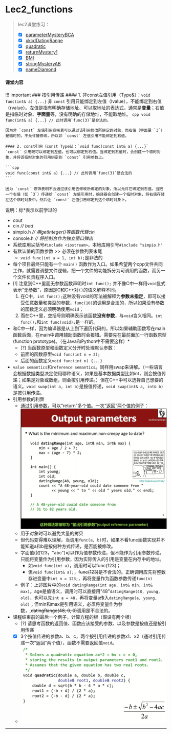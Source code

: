 # Lec2_functions
> lec2课堂练习：
> 
> - [x] [parameterMysteryBCA](https://www.codestepbystep.com/problem/view/cpp/parameters/parameterMysteryBCA)
> - [x] [xkcdDatingRange](https://www.codestepbystep.com/problem/view/cpp/parameters/xkcdDatingRange)
> - [x] [quadratic](https://www.codestepbystep.com/problem/view/cpp/parameters/quadratic)
> - [x] [returnMystery1](https://www.codestepbystep.com/problem/view/cpp/parameters/returnMystery1)
> - [x] [BMI](https://www.codestepbystep.com/problem/view/cpp/parameters/BMI)
> - [x] [stringMysteryAB](https://www.codestepbystep.com/problem/view/cpp/strings/stringMysteryAB)
> - [x] [nameDiamond](https://www.codestepbystep.com/problem/view/cpp/strings/nameDiamond)

#### 课堂内容

!!! important
	### 按引用传递
	#### 1. 非const左值引用（Type&）：`void func(int& a) {...}`
	非 `const` 引用只能绑定到左值（lvalue），不能绑定到右值（rvalue）。左值是指有明确存储地址、可以取地址的表达式，通常是**变量**；右值是指临时对象、**字面量**等，没有明确的存储地址，不能取地址。
	```cpp
	void func(int& a) {...} // 此时调用`func(3)`是非法的。
	```


	因为非 `const` 左值引用意味着可以通过该引用修改所绑定的对象，而右值（字面量 `3`）是临时的，不允许被修改，所以非 `const` 左值引用不能绑定到右值。

	#### 2. const引用（const Type&）：`void func(const int& a) {...}`
	`const` 引用既可以绑定到左值，也可以绑定到右值。当绑定到右值时，会创建一个临时对象，并将该临时对象的引用绑定到 `const` 引用参数上。

	```cpp
	void func(const int& a) {...} // 此时调用`func(3)`是合法的	
	```

	因为 `const` 修饰表明不会通过该引用去修改所绑定的对象，所以允许它绑定到右值。当把一个右值（如 `3`）传递给 `const` 左值引用时，编译器会创建一个临时对象，将右值存储在这个临时对象中，然后让 `const` 左值引用绑定到这个临时对象上。


说明：标\*表示以前学过的

- cout
- cin *// bad*
- simpio.h *// 用getInteger()等函数代替cin*
- console.h *// 将控制台作为独立窗口弹出*
- 系统库用尖括号`#include <iostream>`，本地库用引号`#include "simpio.h"`
- 有默认值的函数参数 >> 必须在参数列表末尾
	- `void func(int a = 1, int b);`是非法的
- 每个项目最终只能有一个 `main()` 函数作为入口。如果希望两个cpp文件共同工作，就需要调整文件逻辑，把一个文件的功能拆分为可调用的函数，而另一个文件负责程序入口。
- [!] 注意到C++里面无参数函数声明时`int func();` 并不像C中一样用`void`显式表示“无参数”，原因是C和C++对`()`的语义解释不同。
	1. 在C中，`int func();`这种没有void的写法被解释为**参数未指定**，即可以接受任意数量和类型的参数，`func(10)`的调用是合法的，所以如果没有参数的函数定义必须明确使用`void`；
	2. 而在C++里，空括号则明确表示该函数**没有参数**，与`void`含义相同。`int func();`和`int func(void);`是一样的。
- 和C中一样，因为编译器是从上到下遍历代码的，所以如果辅助函数写在main函数后面，在main中调用辅助函数时会报错。需要先在最前面加一行函数原型(function prototype)。（在Java和Python中不需要这样）\*
	- [?] 当函数原型和函数定义分开时处理默认参数：
	- 前面的函数原型`void func(int n = 2);`
	- 后面的函数定义`void func(int n) {...}`
- `value semantics`和`reference semantics`。同样用swap来讲解。（一些语言会根据数据类型决定使用哪种语义，如果是基本数据类型比如int，则会按值传递；如果是对象或数组，则会按引用传递。）但在C++中可以选择自己想要的语义。`void swap(int a, int b)`是按值传递，`void swap(int& a, int& b)`是按引用传递。
- 引用参数的利弊
	- 通过引用参数，可以“return”多个值。一次“返回”两个值的例子：
		![lec2-1](images/lec2-1.png)
	- 用于对象时可以避免大量的拷贝
	- 但代码变得难以理解，当调用`func(a, b)`时，如果不看func函数实现并不能知道a和b是按何种方式传递，是否能被修改。
	- 字面值(如123，"abc")可以作为值参数传递，但不能作为引用参数传递。只能将变量作为引用参数，因为实际传入的引用是变量在内存中的地址。
		- 如`void func(int a)`，调用时可以func(123)；
		- 但`void func(int& a);`，~~func(123)~~是不合法的。正确调用应先将整数存进变量中`int n = 123;`，再将变量作为函数参数传递`func(n)`
	- 例子：上述图片中的`void datingRange(int age, int& min, int& max)`。age是值语义，调用时可以直接用"48"`datingRange(48, young, old)`，也可以先`int a = 48`，再将变量a传入`datingRange(a, young, old)`；但min和max是引用语义，必须将变量作为参数，,<del>datingRange(48, 0, 0)</del>调用是不合法的。
- 课程结束前的最后一个例子，计算方程的根（假设有两个根）
	- [?] 请思考函数的返回值、函数应该接受的参数、以及参数是按值还是按引用传递
	- [x] 3个按值传递的参数a、b、c，两个按引用传递的参数x1、x2（通过引用传递一次“返回”两个值），函数不需要返回值`void`。
	- ![lec2-2](images/lec2-2.png)

---

